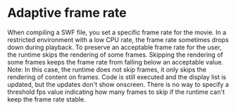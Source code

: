 # Adaptive frame rate

When compiling a SWF file, you set a specific frame rate for the movie. In a
restricted environment with a low CPU rate, the frame rate sometimes drops down
during playback. To preserve an acceptable frame rate for the user, the runtime
skips the rendering of some frames. Skipping the rendering of some frames keeps
the frame rate from falling below an acceptable value. Note: In this case, the
runtime does not skip frames, it only skips the rendering of content on frames.
Code is still executed and the display list is updated, but the updates don't
show onscreen. There is no way to specify a threshold fps value indicating how
many frames to skip if the runtime can't keep the frame rate stable.
